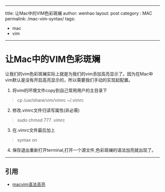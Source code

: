 
---
title: 让Mac中的VIM色彩斑斓
author: wenhao
layout: post
category : MAC
permalink:  /mac-vim-syntax/
tags: 
  - mac
  - vim

---

让Mac中的VIM色彩斑斓
===

让我们的vim色彩斑斓实际上就是为我们的vim添加高亮显示了。因为在Mac中vim默认是没有开启高亮显示的，所以需要我们手动的实现起配置。

<!--more-->

1. 将vim的环境文件copy到自己常用用户的主目录下

> cp /usr/share/vim/vimrc ~/.vimrc

2. 修改.vimrc文件归读写属性(非必需)
> sudo chmod 777  .vimrc


3. 在.vimrc文件最后加上
> syntax on

4. 保存退出重新打开terminal,打开一个源文件,色彩斑斓的语法加亮就出现了。

---
引用
---
- [macvim语法高亮](http://blog.csdn.net/renbaoyong/article/details/6669294)
